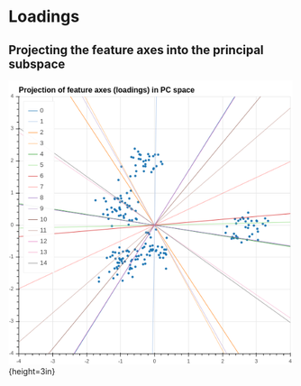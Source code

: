 # Loadings

## Projecting the feature axes into the principal subspace

![](../img/loading.png){height=3in}



